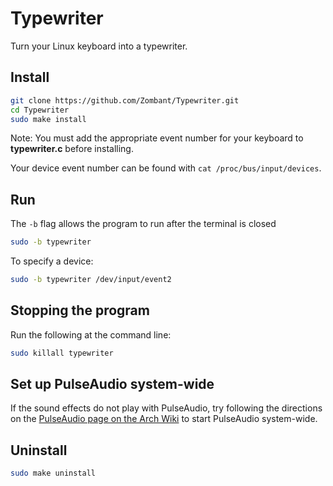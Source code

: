 # Typewriter
Turn your Linux keyboard into a typewriter.


## Install
```bash
git clone https://github.com/Zombant/Typewriter.git
cd Typewriter
sudo make install
```
Note: You must add the appropriate event number for your keyboard to __typewriter.c__ before installing.

Your device event number can be found with `cat /proc/bus/input/devices`.

## Run
The `-b` flag allows the program to run after the terminal is closed
```bash
sudo -b typewriter
```
To specify a device:
```bash
sudo -b typewriter /dev/input/event2
```

## Stopping the program
Run the following at the command line:
```bash
sudo killall typewriter
```

## Set up PulseAudio system-wide
If the sound effects do not play with PulseAudio, try following the directions on the [PulseAudio page on the Arch Wiki](https://wiki.archlinux.org/title/PulseAudio#Starting_system-wide_on_boot) to start PulseAudio system-wide.

## Uninstall
```bash
sudo make uninstall
```
